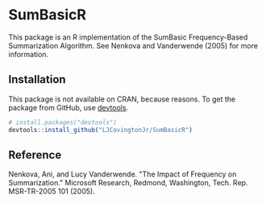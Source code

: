 # SumBasicR
This package is an R implementation of the SumBasic Frequency-Based Summarization Algorithm.  See Nenkova and Vanderwende (2005) for more information.

## Installation
This package is not available on CRAN, because reasons.  To get the package from GitHub, use [devtools](https://github.com/hadley/devtools).
``` r
# install.packages("devtools")
devtools::install_github("LJCovingtonJr/SumBasicR")
```

## Reference
Nenkova, Ani, and Lucy Vanderwende. "The Impact of Frequency on Summarization." Microsoft Research, Redmond, Washington, Tech. Rep. MSR-TR-2005 101 (2005).
